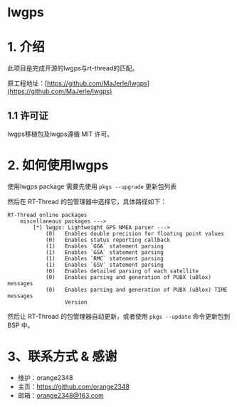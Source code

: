 # lwgps

# 1. 介绍

此项目是完成开源的lwgps与rt-thread的匹配。

原工程地址：[https://github.com/MaJerle/lwgps](https://github.com/MaJerle/lwgps)

## 1.1 许可证

lwgps移植包及lwgps遵循 MIT 许可。

# 2. 如何使用lwgps

使用lwgps package 需要先使用 `pkgs --upgrade` 更新包列表

然后在 RT-Thread 的包管理器中选择它，具体路径如下：

```
RT-Thread online packages
    miscellaneous packages --->
        [*] lwgps: Lightweight GPS NMEA parser --->
            (0)   Enables double precision for floating point values
            (0)   Enables status reporting callback
            (1)   Enables `GGA` statement parsing
            (1)   Enables `GSA` statement parsing
            (1)   Enables `RMC` statement parsing
            (1)   Enables `GSV` statement parsing
            (0)   Enables detailed parsing of each satellite
            (0)   Enables parsing and generation of PUBX (uBlox) messages
            (0)   Enables parsing and generation of PUBX (uBlox) TIME messages
                  Version
```

然后让 RT-Thread 的包管理器自动更新，或者使用 `pkgs --update` 命令更新包到 BSP 中。

# 3、联系方式 & 感谢

* 维护：orange2348
* 主页：<https://github.com/orange2348>
* 邮箱：<orange2348@163.com>